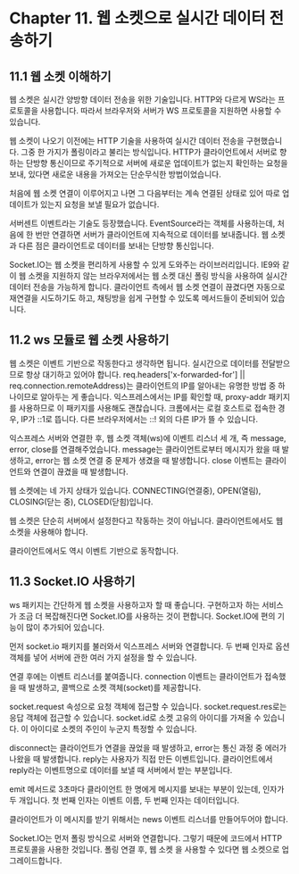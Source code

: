 # Chapter 11. 웹 소켓으로 실시간 데이터 전송하기

## 11.1 웹 소켓 이해하기

웹 소켓은 실시간 양방향 데이터 전송을 위한 기술입니다.
HTTP와 다르게 WS라는 프로토콜을 사용합니다.
따라서 브라우저와 서버가 WS 프로토콜을 지원하면 사용할 수 있습니다.

웹 소켓이 나오기 이전에는 HTTP 기술을 사용하여 실시간 데이터 전송을 구현했습니다.
그중 한 가지가 폴링이라고 불리는 방식입니다.
HTTP가 클라이언트에서 서버로 향하는 단방향 통신이므로 주기적으로 서버에 새로운 업데이트가 없는지 확인하는 요청을 보내, 있다면 새로운 내용을 가져오는 단순무식한 방법이었습니다.

처음에 웹 소켓 연결이 이루어지고 나면 그 다음부터는 계속 연결된 상태로 있어 따로 업데이트가 있는지 요청을 보낼 필요가 없습니다.

서버센트 이벤트라는 기술도 등장했습니다.
EventSource라는 객체를 사용하는데, 처음에 한 번만 연결하면 서버가 클라이언트에 지속적으로 데이터를 보내줍니다.
웹 소켓과 다른 점은 클라이언트로 데이터를 보내는 단방향 통신입니다.

Socket.IO는 웹 소켓을 편리하게 사용할 수 있게 도와주는 라이브러리입니다.
IE9와 같이 웹 소켓을 지원하지 않는 브라우저에서는 웹 소켓 대신 폴링 방식을 사용하여 실시간 데이터 전송을 가능하게 합니다.
클라이언트 측에서 웹 소켓 연결이 끊겼다면 자동으로 재연결을 시도하기도 하고, 채팅방을 쉽게 구현할 수 있도록 메서드들이 준비되어 있습니다.

## 11.2 ws 모듈로 웹 소켓 사용하기

웹 소켓은 이벤트 기반으로 작동한다고 생각하면 됩니다.
실시간으로 데이터를 전달받으므로 항상 대기하고 있어야 합니다.
req.headers['x-forwarded-for'] || req.connection.remoteAddress)는 클라이언트의 IP를 알아내는 유명한 방법 중 하나이므로 알아두는 게 좋습니다.
익스프레스에서는 IP를 확인할 때, proxy-addr 패키지를 사용하므로 이 패키지를 사용해도 괜찮습니다.
크롬에서는 로컬 호스트로 접속한 경우, IP가 ::1로 뜹니다.
다른 브라우저에서는 ::! 외의 다른 IP가 뜰 수 있습니다.

익스프레스 서버와 연결한 후, 웹 소켓 객체(ws)에 이벤트 리스너 세 개, 즉 message, error, close를 연결해주었습니다.
message는 클라이언트로부터 메시지가 왔을 때 발생하고, error는 웹 소켓 연결 중 문제가 생겼을 때 발생합니다.
close 이벤트는 클라이언트와 연결이 끊겼을 때 발생합니다.

웹 소켓에는 네 가지 상태가 있습니다.
CONNECTING(연결중), OPEN(열림), CLOSING(닫는 중), CLOSED(닫힘)입니다.

웹 소켓은 단순히 서버에서 설정한다고 작동하는 것이 아닙니다.
클라이언트에서도 웹 소켓을 사용해야 합니다.

클라이언트에서도 역시 이벤트 기반으로 동작합니다.

## 11.3 Socket.IO 사용하기

ws 패키지는 간단하게 웹 소켓을 사용하고자 할 때 좋습니다.
구현하고자 하는 서비스가 조금 더 복잡해진다면 Socket.IO를 사용하는 것이 편합니다.
Socket.IO에 편의 기능이 많이 추가되어 있습니다.

먼저 socket.io 패키지를 불러와서 익스프레스 서버와 연결합니다.
두 번째 인자로 옵션 객체를 넣어 서버에 관한 여러 가지 설정을 할 수 있습니다.

연결 후에는 이벤트 리스너를 붙여줍니다.
connection 이벤트는 클라이언트가 접속했을 때 발생하고, 콜백으로 소켓 객체(socket)를 제공합니다.

socket.request 속성으로 요청 객체에 접근할 수 있습니다.
socket.request.res로는 응답 객체에 접근할 수 있습니다.
socket.id로 소켓 고유의 아이디를 가져올 수 있습니다.
이 아이디로 소켓의 주인이 누군지 특정할 수 있습니다.

disconnect는 클라이언트가 연결을 끊었을 때 발생하고, error는 통신 과정 중 에러가 나왔을 때 발생합니다.
reply는 사용자가 직접 만든 이벤트입니다.
클라이언트에서 reply라는 이벤트명으로 데이터를 보낼 때 서버에서 받는 부분입니다.

emit 메서드로 3초마다 클라이언트 한 명에게 메시지를 보내는 부분이 있는데, 인자가 두 개입니다.
첫 번째 인자는 이벤트 이름, 두 번째 인자는 데이터입니다.

클라이언트가 이 메시지를 받기 위해서는 news 이벤트 리스너를 만들어두어야 합니다.

Socket.IO는 먼저 폴링 방식으로 서버와 연결합니다.
그렇기 때문에 코드에서 HTTP 프로토콜을 사용한 것입니다.
폴링 연결 후, 웹 소켓
을 사용할 수 있다면 웹 소켓으로 업그레이드합니다.
